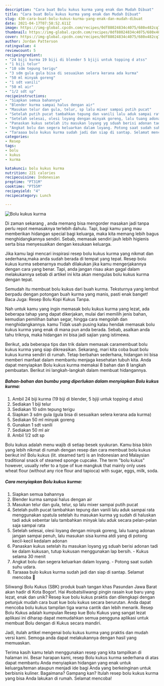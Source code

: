 ```yaml
---
description: "Cara buat Bolu kukus kurma yang enak dan Mudah Dibuat"
title: "Cara buat Bolu kukus kurma yang enak dan Mudah Dibuat"
slug: 430-cara-buat-bolu-kukus-kurma-yang-enak-dan-mudah-dibuat
date: 2021-04-17T07:58:52.611Z
image: https://img-global.cpcdn.com/recipes/0df88024834c4075/680x482cq70/bolu-kukus-kurma-foto-resep-utama.jpg
thumbnail: https://img-global.cpcdn.com/recipes/0df88024834c4075/680x482cq70/bolu-kukus-kurma-foto-resep-utama.jpg
cover: https://img-global.cpcdn.com/recipes/0df88024834c4075/680x482cq70/bolu-kukus-kurma-foto-resep-utama.jpg
author: Jordan Patterson
ratingvalue: 4
reviewcount: 5
recipeingredient:
- "24 biji kurma 19 biji di blender 5 bjiji untuk topping d atss"
- "1 biji telur"
- "10 sdm tepung terigu"
- "3 sdm gula gula bisa di sesuaikan selera kerana ada kurma"
- "50 ml minyak goreng"
- "1 sdt vanili"
- "50 ml air"
- "1/2 sdt sp"
recipeinstructions:
- "Siapkan semua bahannya"
- "Blender kurma sampai halus dengan air"
- "Masukan telur dan gula, telur, sp lalu mixer sampai putih pucat"
- "Setelah putih pucat tambahkan tepung dan vanili lalu aduk sampai rata menggunakan spatula setelah itu masukan kurma yg sudah di haluskan tadi aduk sebentar lalu tambahkan minyak lalu aduk secara pelan-pelan saja sampai rata"
- "Setelah selesai, olesi loyang dengan minyak goreng, lalu tuang adonan jangan sampai penuh, lalu masukan sisa kurma atdi yang di potong kecil-kecil kedalam adonan"
- "Panaskan kukus setelah itu masukan loyang yg sduah berisi adonan tadi ke dalam kukusan, tutup kukusan menggunakan lap bersih.  Kukus selama 30 menit"
- "Angkat bolu dan segera keluarkan dalam loyang. Potong saat sudah suhu udara."
- "Taraaaa bulo kukus kurma sudah jadi dan siap di santap. Selamat mencoba 🤗"
categories:
- Resep
tags:
- bolu
- kukus
- kurma

katakunci: bolu kukus kurma 
nutrition: 221 calories
recipecuisine: Indonesian
preptime: "PT31M"
cooktime: "PT55M"
recipeyield: "4"
recipecategory: Lunch

---
```



![Bolu kukus kurma](https://img-global.cpcdn.com/recipes/0df88024834c4075/680x482cq70/bolu-kukus-kurma-foto-resep-utama.jpg)

Di zaman  sekarang , anda memang bisa mengorder masakan jadi tanpa perlu repot memasaknya terlebih dahulu. Tapi, bagi kamu yang mau memberikan hidangan special bagi keluarga, maka kita memang lebih bagus menghidangkannya sendiri. Sebab, memasak sendiri jauh lebih higienis serta bisa menyesuaikan dengan kesukaan keluarga.

Jika kamu lagi mencari inspirasi resep bolu kukus kurma yang nikmat dan sederhana,maka anda sudah berada di tempat yang tepat. Resep bolu kukus kurma  sebenarnya mudah dilakukan jika kamu mengerjakannya dengan cara yang benar. Tapi, anda jangan risau akan gagal dalam melakukannya 
sebab di artikel ini kita akan mengulas bolu kukus kurma dengan tepat.  

Semudah itu membuat bolu kukus dari buah kurma. Teksturnya yang lembut berpadu dengan potongan buah kurma yang manis, pasti enak banget! Baca Juga: Resep Bolu Kopi Kukus Tanpa.

Nah untuk kamu yang ingin memasak bolu kukus kurma yang lezat, ada beberapa tahap yang dapat dikerjakan, mulai dari memilih jenis bahan, kemudian pemilihan bahan segar, hingga cara mengolah dan menghidangkannya. kamu Tidak usah pusing kalau hendak memasak bolu kukus kurma yang enak di mana pun anda berada. Sebab, asalkan anda  tahu triknya, maka hidangan ini bisa jadi sajian yang istimewa.

Berikut, ada beberapa tips dan trik dalam memasak caramembuat bolu kukus kurma yang siap dikreasikan. Sekarang, mari kita coba buat bolu kukus kurma sendiri di rumah. Tetap berbahan sederhana, hidangan ini bisa memberi manfaat dalam membantu menjaga kesehatan tubuh kita. Anda dapat menyiapkan Bolu kukus kurma memakai 8 bahan dan 8 langkah pembuatan. Berikut ini langkah-langkah dalam membuat hidangannya.

<!--inarticleads1-->

##### Bahan-bahan dan bumbu yang diperlukan dalam menyiapkan Bolu kukus kurma:

1. Ambil 24 biji kurma (19 biji di blender, 5 bjiji untuk topping d atss)
1. Sediakan 1 biji telur
1. Sediakan 10 sdm tepung terigu
1. Siapkan 3 sdm gula (gula bisa di sesuaikan selera kerana ada kurma)
1. Sediakan 50 ml minyak goreng
1. Gunakan 1 sdt vanili
1. Sediakan 50 ml air
1. Ambil 1/2 sdt sp


Bolu kukus adalah menu wajib di setiap besek syukuran. Kamu bisa bikin yang lebih nikmat di rumah dengan resep dan cara membuat bolu kukus berikut ini! Bolu kukus (lit. steamed tart) is an Indonesian and Malaysian traditional snack of steamed sponge cupcake. The term &#34;bolu kukus&#34; however, usually refer to a type of kue mangkuk that mainly only uses wheat flour (without any rice flour and tapioca) with sugar, eggs, milk, soda. 

<!--inarticleads2-->

##### Cara menyiapkan Bolu kukus kurma:

1. Siapkan semua bahannya
1. Blender kurma sampai halus dengan air
1. Masukan telur dan gula, telur, sp lalu mixer sampai putih pucat
1. Setelah putih pucat tambahkan tepung dan vanili lalu aduk sampai rata menggunakan spatula setelah itu masukan kurma yg sudah di haluskan tadi aduk sebentar lalu tambahkan minyak lalu aduk secara pelan-pelan saja sampai rata
1. Setelah selesai, olesi loyang dengan minyak goreng, lalu tuang adonan jangan sampai penuh, lalu masukan sisa kurma atdi yang di potong kecil-kecil kedalam adonan
1. Panaskan kukus setelah itu masukan loyang yg sduah berisi adonan tadi ke dalam kukusan, tutup kukusan menggunakan lap bersih.  - Kukus selama 30 menit
1. Angkat bolu dan segera keluarkan dalam loyang. - Potong saat sudah suhu udara.
1. Taraaaa bulo kukus kurma sudah jadi dan siap di santap. Selamat mencoba 🤗


Siliwangi Bolu Kukus (SBK) produk buah tangan khas Pasundan Jawa Barat akan hadir di Kota Bogor!. Hai #sobatsiliwangi pingin rasain kue baru yang lezat, enak dan unik? Resep kue bolu kukus praktis dan dilengkapi dengan petunjuk mudah cara buat kue bolu kukus secara berurutan. Anda dapat mencoba bolu kukus tampilan tiga warna cantik dan lebih menarik. Resep Bolu Kukus adalah kumpulan Resep kue Bolu Kukus yang sangat lezat aplikasi ini diharap dapat memudahkan semua pengguna aplikasi untuk membuat Bolu dengan di Kukus secara mandiri. 

Jadi, itulah artikel mengenai  bolu kukus kurma  yang praktis dan mudah versi kami. Semoga anda dapat melakukannya dengan hasil yang memuaskan. 

Terima kasih kamu telah menggunakan resep yang kita tampilkan di halaman ini. Besar harapan kami, resep  Bolu kukus kurma sederhana di atas dapat membantu Anda menyiapkan hidangan yang enak untuk keluarga/teman ataupun menjadi ide bagi Anda yang berkeinginan untuk berbisnis kuliner. Bagaimana? Gampang kan? Itulah resep bolu kukus kurma yang bisa Anda lakukan di rumah. Selamat mencoba!

